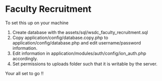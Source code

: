 Faculty Recruitment
=======================

To set this up on your machine

1. Create database with the assets/sql/wsdc_faculty_recruitment.sql
2. Copy application/config/database.copy.php to application/config/database.php and edit username/password information.
3. Edit information in application/modules/auth/config/ion_auth.php accordingly.
4. Set permissions to uploads folder such that it is writable by the server.

Your all set to go !!